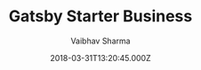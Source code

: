 ---
title: Gatsby Starter Business
github: https://github.com/v4iv/gatsby-starter-business
demo: https://gatsby-starter-business.netlify.app/
author: Vaibhav Sharma
ssg:
  - Gatsby
cms:
  - Markdown
date: 2018-03-31T13:20:45.000Z
description: Gatsby Business Website Starter
draft: true
publish_date: '2018-03-31T13:20:45Z'
update_date: '2020-12-18T07:43:00Z'
github_star: 244
github_fork: 101
disabled_reason: Github repo not found
---